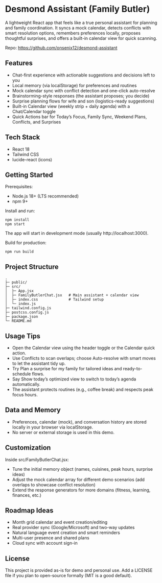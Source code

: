 Desmond Assistant (Family Butler)
================================

A lightweight React app that feels like a true personal assistant for planning and family coordination. It syncs a mock calendar, detects conflicts with smart resolution options, remembers preferences locally, proposes thoughtful surprises, and offers a built-in calendar view for quick scanning.

Repo: https://github.com/onsenix12/desmond-assistant

Features
--------

- Chat-first experience with actionable suggestions and decisions left to you
- Local memory (via localStorage) for preferences and routines
- Mock calendar sync with conflict detection and one-click auto-resolve
- Brainstorming-style responses (the assistant proposes; you decide)
- Surprise planning flows for wife and son (logistics-ready suggestions)
- Built-in Calendar view (weekly strip + daily agenda) with a Chat/Calendar toggle
- Quick Actions bar for Today’s Focus, Family Sync, Weekend Plans, Conflicts, and Surprises

Tech Stack
---------

- React 18
- Tailwind CSS
- lucide-react (icons)

Getting Started
---------------

Prerequisites:
- Node.js 18+ (LTS recommended)
- npm 9+

Install and run:

```
npm install
npm start
```

The app will start in development mode (usually http://localhost:3000).

Build for production:

```
npm run build
```

Project Structure
-----------------

```
.
├─ public/
├─ src/
│  ├─ App.jsx
│  ├─ FamilyButlerChat.jsx   # Main assistant + calendar view
│  ├─ index.css              # Tailwind setup
│  └─ index.js
├─ tailwind.config.js
├─ postcss.config.js
├─ package.json
└─ README.md
```

Usage Tips
----------

- Open the Calendar view using the header toggle or the Calendar quick action.
- Use Conflicts to scan overlaps; choose Auto-resolve with smart moves to let the assistant tidy up.
- Try Plan a surprise for my family for tailored ideas and ready-to-schedule flows.
- Say Show today’s optimized view to switch to today’s agenda automatically.
- The assistant protects routines (e.g., coffee break) and respects peak focus hours.

Data and Memory
---------------

- Preferences, calendar (mock), and conversation history are stored locally in your browser via localStorage.
- No server or external storage is used in this demo.

Customization
-------------

Inside src/FamilyButlerChat.jsx:
- Tune the initial memory object (names, cuisines, peak hours, surprise ideas)
- Adjust the mock calendar array for different demo scenarios (add overlaps to showcase conflict resolution)
- Extend the response generators for more domains (fitness, learning, finances, etc.)

Roadmap Ideas
-------------

- Month grid calendar and event creation/editing
- Real provider sync (Google/Microsoft) and two-way updates
- Natural language event creation and smart reminders
- Multi-user presence and shared plans
- Cloud sync with account sign-in

License
-------

This project is provided as-is for demo and personal use. Add a LICENSE file if you plan to open-source formally (MIT is a good default).


